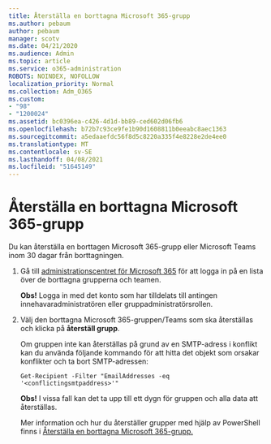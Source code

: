 ```yaml
---
title: Återställa en borttagna Microsoft 365-grupp
ms.author: pebaum
author: pebaum
manager: scotv
ms.date: 04/21/2020
ms.audience: Admin
ms.topic: article
ms.service: o365-administration
ROBOTS: NOINDEX, NOFOLLOW
localization_priority: Normal
ms.collection: Adm_O365
ms.custom:
- "98"
- "1200024"
ms.assetid: bc0396ea-c426-4d1d-bb89-ced602d06fb6
ms.openlocfilehash: b72b7c93ce9fe1b90d1608811b0eeabc8aec1363
ms.sourcegitcommit: a5edaaefdc56f8d5c8220a335f4e8228e2de4ee0
ms.translationtype: MT
ms.contentlocale: sv-SE
ms.lasthandoff: 04/08/2021
ms.locfileid: "51645149"
---
```

# <a name="restore-a-deleted-microsoft-365-group"></a>Återställa en borttagna Microsoft 365-grupp

Du kan återställa en borttagen Microsoft 365-grupp eller Microsoft Teams inom 30 dagar från borttagningen.

1. Gå till [administrationscentret för Microsoft 365](https://aka.ms/RestoreDeletedGroup) för att logga in på en lista över de borttagna grupperna och teamen.

    **Obs!** Logga in med det konto som har tilldelats till antingen innehavaradministratören eller gruppadministratörsrollen.

1. Välj den borttagna Microsoft 365-gruppen/Teams som ska återställas och klicka på **återställ grupp**.

    Om gruppen inte kan återställas på grund av en SMTP-adress i konflikt kan du använda följande kommando för att hitta det objekt som orsakar konflikter och ta bort SMTP-adressen:

    `Get-Recipient -Filter "EmailAddresses -eq '<conflictingsmtpaddress>'"`

    **Obs!** I vissa fall kan det ta upp till ett dygn för gruppen och alla data att återställas.

    Mer information och hur du återställer grupper med hjälp av PowerShell finns i [Återställa en borttagna Microsoft 365-grupp.](https://go.microsoft.com/fwlink/?linkid=867802)